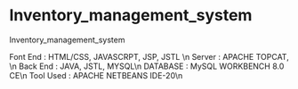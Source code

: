 # Inventory_management_system
Inventory_management_system

Font End : HTML/CSS, JAVASCRPT, JSP, JSTL \n
Server : APACHE TOPCAT, \n
Back End : JAVA, JSTL, MYSQL\n 
DATABASE : MySQL WORKBENCH 8.0 CE\n
Tool Used : APACHE NETBEANS IDE-20\n

